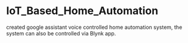 # IoT_Based_Home_Automation

created google assistant voice controlled home automation system, the system can also be controlled via Blynk app.
